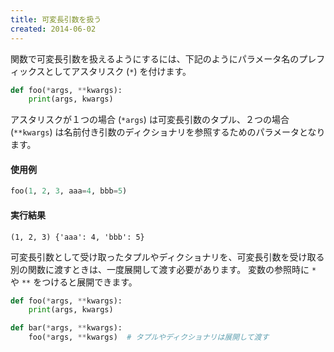 ```yaml
---
title: 可変長引数を扱う
created: 2014-06-02
---
```


関数で可変長引数を扱えるようにするには、下記のようにパラメータ名のプレフィックスとしてアスタリスク (`*`) を付けます。

```python
def foo(*args, **kwargs):
    print(args, kwargs)
```

アスタリスクが１つの場合 (`*args`) は可変長引数のタプル、２つの場合 (`**kwargs`) は名前付き引数のディクショナリを参照するためのパラメータとなります。

#### 使用例

```python
foo(1, 2, 3, aaa=4, bbb=5)
```

#### 実行結果

```
(1, 2, 3) {'aaa': 4, 'bbb': 5}
```

可変長引数として受け取ったタプルやディクショナリを、可変長引数を受け取る別の関数に渡すときは、一度展開して渡す必要があります。
変数の参照時に `*` や `**` をつけると展開できます。

```python
def foo(*args, **kwargs):
    print(args, kwargs)

def bar(*args, **kwargs):
    foo(*args, **kwargs)  # タプルやディクショナリは展開して渡す
```

